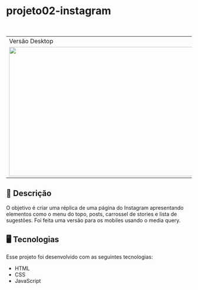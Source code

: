 # projeto02-instagram

<br/>
<table>
  <tr>
    <td>Versão Desktop</td>
     <td>Versão Mobile</td>
  </tr>
  <tr>
    <td><img src="https://user-images.githubusercontent.com/102394141/166857740-119fe578-d872-4d48-8f17-ea7349526894.png" width=605 height=350></td>
    <td><img src="https://user-images.githubusercontent.com/102394141/166857745-3d083c8d-98c4-4a89-b24a-a33b1aa37c26.png" width=385 height=350></td>
  </tr>
 </table>
 
 
## 📝 Descrição
O objetivo é criar uma réplica de uma página do Instagram apresentando elementos como o menu do topo, posts, carrossel de stories e lista de sugestões. Foi feita uma versão para os mobiles usando o media query.


##  🖥️ Tecnologias

Esse projeto foi desenvolvido com as seguintes tecnologias:

- HTML
- CSS
- JavaScript

